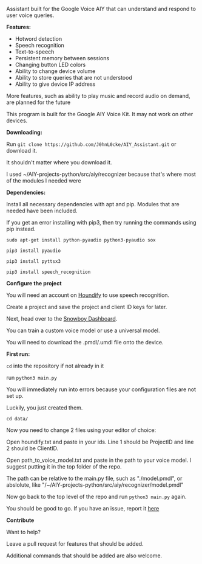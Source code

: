 Assistant built for the Google Voice AIY that can understand and respond to user voice queries.


**Features:**
- Hotword detection
- Speech recognition
- Text-to-speech
- Persistent memory between sessions
- Changing button LED colors
- Ability to change device volume
- Ability to store queries that are not understood
- Ability to give device IP address

More features, such as ability to play music and record audio on demand, are planned for the future

This program is built for the Google AIY Voice Kit. It may not work on other devices.


**Downloading:**

Run `git clone https://github.com/J0hnL0cke/AIY_Assistant.git` or download it.

It shouldn't matter where you download it.

I used ~/AIY-projects-python/src/aiy/recognizer because that's where most of the modules I needed were


**Dependencies:**

Install all necessary dependencies with apt and pip. Modules that are needed have been included.

If you get an error installing with pip3, then try running the commands using pip instead.

`sudo apt-get install python-pyaudio python3-pyaudio sox`

`pip3 install pyaudio`

`pip3 install pyttsx3`

`pip3 install speech_recognition`


**Configure the project**

You will need an account on [Houndify](houndify.com) to use speech recognition.

Create a project and save the project and client ID keys for later.

Next, head over to the [Snowboy Dashboard](https://snowboy.kitt.ai/dashboard).

You can train a custom voice model or use a universal model.

You will need to download the .pmdl/.umdl file onto the device. 


**First run:**

 `cd` into the repository if not already in it
 
 run `python3 main.py`

 You will immediately run into errors because your configuration files are not set up.
 
 Luckily, you just created them.
 
 `cd data/`
 
 Now you need to change 2 files using your editor of choice:
 
 Open houndify.txt and paste in your ids. Line 1 should be ProjectID and line 2 should be ClientID.
 
 Open path_to_voice_model.txt and paste in the path to your voice model. I suggest putting it in the top folder of the repo.
 
 The path can be relative to the main.py file, such as "./model.pmdl", or abslolute, like "/~/AIY-projects-python/src/aiy/recognizer/model.pmdl"
 
 Now go back to the top level of the repo and run `python3 main.py` again.
 
 You should be good to go. If you have an issue, report it [here](https://github.com/J0hnL0cke/AIY_Assistant/issues/new)
 
 
 **Contribute**
 
 Want to help?
 
 Leave a pull request for features that should be added.
 
 Additional commands that should be added are also welcome.
